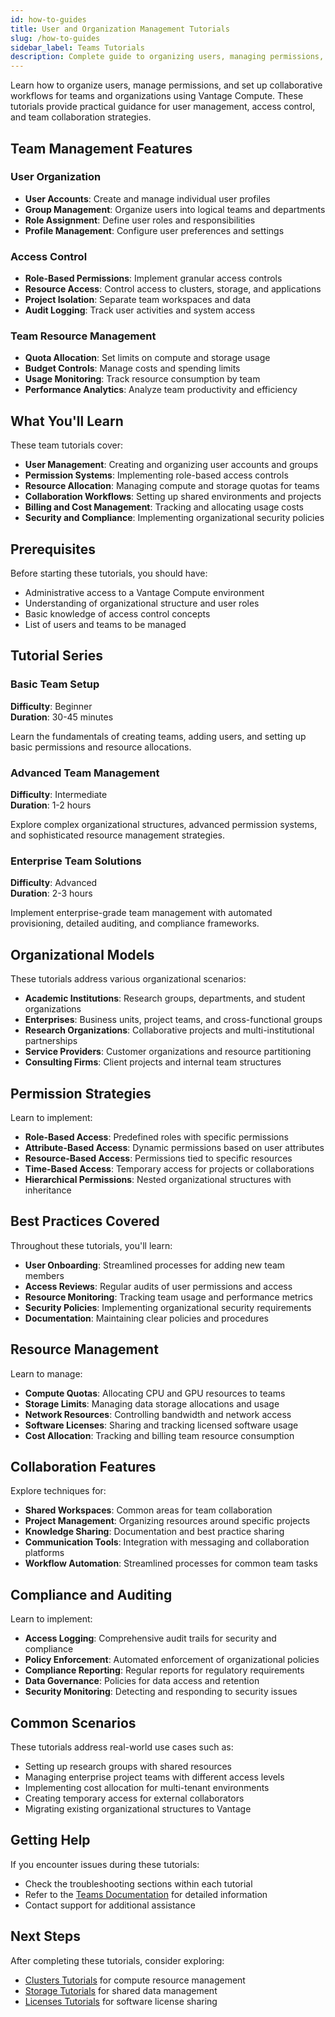 ```yaml
---
id: how-to-guides
title: User and Organization Management Tutorials
slug: /how-to-guides
sidebar_label: Teams Tutorials
description: Complete guide to organizing users, managing permissions, and setting up collaborative workflows.
---
```


Learn how to organize users, manage permissions, and set up collaborative workflows for teams and organizations using Vantage Compute. These tutorials provide practical guidance for user management, access control, and team collaboration strategies.

## Team Management Features

### User Organization

- **User Accounts**: Create and manage individual user profiles
- **Group Management**: Organize users into logical teams and departments
- **Role Assignment**: Define user roles and responsibilities
- **Profile Management**: Configure user preferences and settings

### Access Control

- **Role-Based Permissions**: Implement granular access controls
- **Resource Access**: Control access to clusters, storage, and applications
- **Project Isolation**: Separate team workspaces and data
- **Audit Logging**: Track user activities and system access

### Team Resource Management

- **Quota Allocation**: Set limits on compute and storage usage
- **Budget Controls**: Manage costs and spending limits
- **Usage Monitoring**: Track resource consumption by team
- **Performance Analytics**: Analyze team productivity and efficiency

## What You'll Learn

These team tutorials cover:

- **User Management**: Creating and organizing user accounts and groups
- **Permission Systems**: Implementing role-based access controls
- **Resource Allocation**: Managing compute and storage quotas for teams
- **Collaboration Workflows**: Setting up shared environments and projects
- **Billing and Cost Management**: Tracking and allocating usage costs
- **Security and Compliance**: Implementing organizational security policies

## Prerequisites

Before starting these tutorials, you should have:

- Administrative access to a Vantage Compute environment
- Understanding of organizational structure and user roles
- Basic knowledge of access control concepts
- List of users and teams to be managed

## Tutorial Series

### Basic Team Setup

**Difficulty**: Beginner  
**Duration**: 30-45 minutes

Learn the fundamentals of creating teams, adding users, and setting up basic permissions and resource allocations.

### Advanced Team Management

**Difficulty**: Intermediate  
**Duration**: 1-2 hours

Explore complex organizational structures, advanced permission systems, and sophisticated resource management strategies.

### Enterprise Team Solutions

**Difficulty**: Advanced  
**Duration**: 2-3 hours

Implement enterprise-grade team management with automated provisioning, detailed auditing, and compliance frameworks.

## Organizational Models

These tutorials address various organizational scenarios:

- **Academic Institutions**: Research groups, departments, and student organizations
- **Enterprises**: Business units, project teams, and cross-functional groups
- **Research Organizations**: Collaborative projects and multi-institutional partnerships
- **Service Providers**: Customer organizations and resource partitioning
- **Consulting Firms**: Client projects and internal team structures

## Permission Strategies

Learn to implement:

- **Role-Based Access**: Predefined roles with specific permissions
- **Attribute-Based Access**: Dynamic permissions based on user attributes
- **Resource-Based Access**: Permissions tied to specific resources
- **Time-Based Access**: Temporary access for projects or collaborations
- **Hierarchical Permissions**: Nested organizational structures with inheritance

## Best Practices Covered

Throughout these tutorials, you'll learn:

- **User Onboarding**: Streamlined processes for adding new team members
- **Access Reviews**: Regular audits of user permissions and access
- **Resource Monitoring**: Tracking team usage and performance metrics
- **Security Policies**: Implementing organizational security requirements
- **Documentation**: Maintaining clear policies and procedures

## Resource Management

Learn to manage:

- **Compute Quotas**: Allocating CPU and GPU resources to teams
- **Storage Limits**: Managing data storage allocations and usage
- **Network Resources**: Controlling bandwidth and network access
- **Software Licenses**: Sharing and tracking licensed software usage
- **Cost Allocation**: Tracking and billing team resource consumption

## Collaboration Features

Explore techniques for:

- **Shared Workspaces**: Common areas for team collaboration
- **Project Management**: Organizing resources around specific projects
- **Knowledge Sharing**: Documentation and best practice sharing
- **Communication Tools**: Integration with messaging and collaboration platforms
- **Workflow Automation**: Streamlined processes for common team tasks

## Compliance and Auditing

Learn to implement:

- **Access Logging**: Comprehensive audit trails for security and compliance
- **Policy Enforcement**: Automated enforcement of organizational policies
- **Compliance Reporting**: Regular reports for regulatory requirements
- **Data Governance**: Policies for data access and retention
- **Security Monitoring**: Detecting and responding to security issues

## Common Scenarios

These tutorials address real-world use cases such as:

- Setting up research groups with shared resources
- Managing enterprise project teams with different access levels
- Implementing cost allocation for multi-tenant environments
- Creating temporary access for external collaborators
- Migrating existing organizational structures to Vantage

## Getting Help

If you encounter issues during these tutorials:

- Check the troubleshooting sections within each tutorial
- Refer to the [Teams Documentation](/platform/teams/) for detailed information
- Contact support for additional assistance

## Next Steps

After completing these tutorials, consider exploring:

- [Clusters Tutorials](/platform/clusters/tutorials/) for compute resource management
- [Storage Tutorials](/platform/storage/tutorials/) for shared data management
- [Licenses Tutorials](/platform/licenses/tutorials/) for software license sharing
